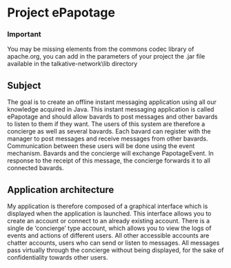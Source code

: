 # Project ePapotage

### Important

You may be missing elements from the commons codec library of apache.org, you can add in the parameters of your project the .jar file available in the talkative-network\lib directory

## Subject

The goal is to create an offline instant messaging application using all our knowledge acquired in Java.
This instant messaging application is called ePapotage and should allow bavards to post messages and other bavards to listen to them if they want. The users of this system are therefore a concierge as well as several bavards. Each bavard can register with the manager to post messages and receive messages from other bavards. Communication between these users will be done using the event mechanism. Bavards and the concierge will exchange PapotageEvent. In response to the receipt of this message, the concierge forwards it to all connected bavards.

## Application architecture

My application is therefore composed of a graphical interface which is displayed when the application is launched. This interface allows you to create an account or connect to an already existing account. There is a single de ‘concierge’ type account, which allows you to view the logs of events and actions of different users. All other accessible accounts are chatter accounts, users who can send or listen to messages. All messages pass virtually through the concierge without being displayed, for the sake of confidentiality towards other users.